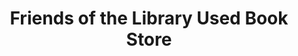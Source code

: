 ---
title: "Friends of the Library Used Book Store"
url: /boothbay-harbor/friends-of-the-library-used-book-store/
shop: Bücher
---
